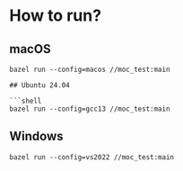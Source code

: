 # How to run?

## macOS

```shell
bazel run --config=macos //moc_test:main

## Ubuntu 24.04

```shell
bazel run --config=gcc13 //moc_test:main
```

## Windows

```shell
bazel run --config=vs2022 //moc_test:main
```
